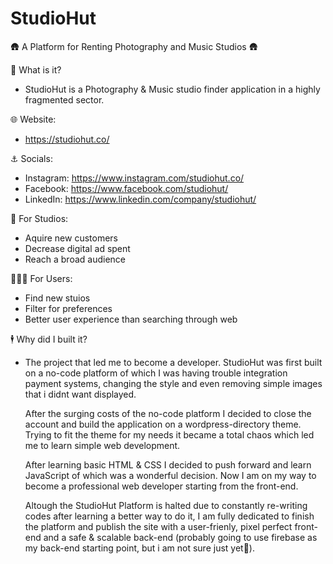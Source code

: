 # StudioHut
🛖 A Platform for Renting Photography and Music Studios 🛖

👀 What is it?

- StudioHut is a Photography & Music studio finder application in a highly fragmented sector.


🌐 Website: 

- https://studiohut.co/


⚓ Socials:

- Instagram: https://www.instagram.com/studiohut.co/
- Facebook: https://www.facebook.com/studiohut/
- LinkedIn: https://www.linkedin.com/company/studiohut/
 

📸 For Studios:

- Aquire new customers 
- Decrease digital ad spent
- Reach a broad audience 
 
🧑‍🤝‍🧑 For Users:

- Find new stuios
- Filter for preferences
- Better user experience than searching through web


🕴️ Why did I built it?
 
 - The project that led me to become a developer. StudioHut was first built on a no-code platform
   of which I was having trouble integration payment systems, changing the style and even removing 
   simple images that i didnt want displayed. 
   
   After the surging costs of the no-code platform I decided to close the account and build the application on a wordpress-directory theme.
   Trying to fit the theme for my needs it became a total chaos which led me to learn simple web development.
   
   After learning basic HTML & CSS I decided to push forward and learn JavaScript of which was a wonderful decision. 
   Now I am on my way to become a professional web developer starting from the front-end.
   
   Altough the StudioHut Platform is halted due to constantly re-writing codes after learning a better way to do it, 
   I am fully dedicated to finish the platform and publish the site with a user-frienly, pixel perfect front-end and a safe & scalable back-end (probably 
   going to use firebase as my back-end starting point, but i am not sure just yet🤔).
   
  
   
   
   
